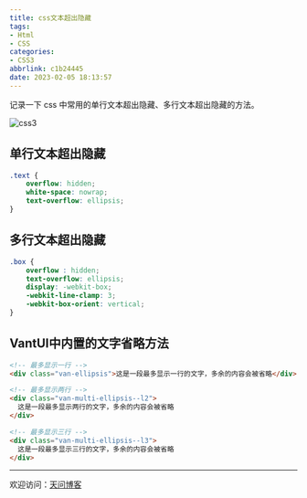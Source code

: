 ```yaml
---
title: css文本超出隐藏
tags:
- Html
- CSS
categories:
- CSS3
abbrlink: c1b24445
date: 2023-02-05 18:13:57
---
```


记录一下 css 中常用的单行文本超出隐藏、多行文本超出隐藏的方法。

![css3](https://tiven.cn/static/img/img-css-01--0G8QBvgAStc0_UaZvcp_.jpg)

<!-- more -->

## 单行文本超出隐藏

```css
.text {
    overflow: hidden;
    white-space: nowrap;
    text-overflow: ellipsis;
}
```

## 多行文本超出隐藏

```css
.box {
    overflow : hidden;
    text-overflow: ellipsis;
    display: -webkit-box;
    -webkit-line-clamp: 3;
    -webkit-box-orient: vertical;
}
```

## VantUI中内置的文字省略方法

```html
<!-- 最多显示一行 -->
<div class="van-ellipsis">这是一段最多显示一行的文字，多余的内容会被省略</div>

<!-- 最多显示两行 -->
<div class="van-multi-ellipsis--l2">
  这是一段最多显示两行的文字，多余的内容会被省略
</div>

<!-- 最多显示三行 -->
<div class="van-multi-ellipsis--l3">
  这是一段最多显示三行的文字，多余的内容会被省略
</div>
```

---

欢迎访问：[天问博客](https://tiven.cn/p/c1b24445/ "天问博客-专注于大前端技术")

